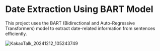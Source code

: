 # Date Extraction Using BART Model
This project uses the BART (Bidirectional and Auto-Regressive Transformers) model to extract date-related information from sentences efficiently.

![KakaoTalk_20241212_105243749](https://github.com/user-attachments/assets/4ff788e0-3074-4786-b21c-ba9d980050df)
